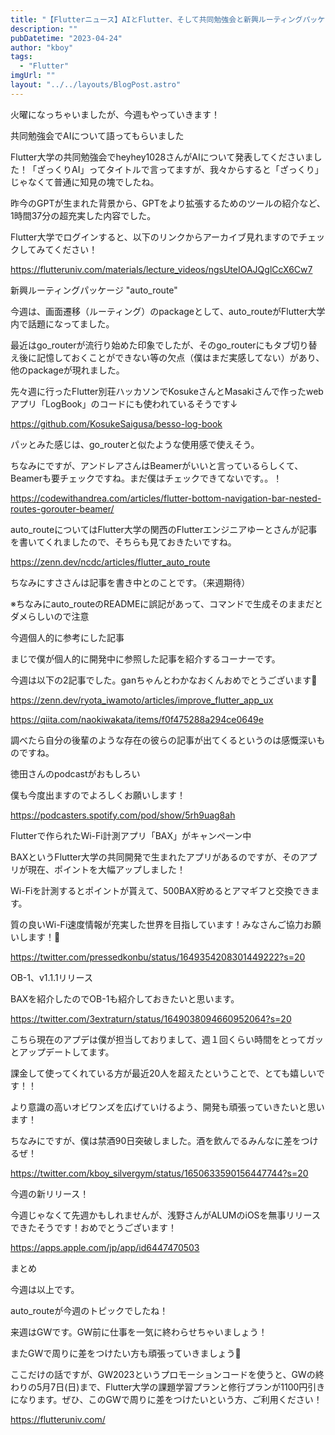 ```yaml
---
title: "【Flutterニュース】AIとFlutter、そして共同勉強会と新興ルーティングパッケージの紹介【2023年4月25日】"
description: ""
pubDatetime: "2023-04-24"
author: "kboy"
tags:
  - "Flutter"
imgUrl: ""
layout: "../../layouts/BlogPost.astro"
---
```



火曜になっちゃいましたが、今週もやっていきます！



共同勉強会でAIについて語ってもらいました



Flutter大学の共同勉強会でheyhey1028さんがAIについて発表してくださいました！「ざっくりAI」ってタイトルで言ってますが、我々からすると「ざっくり」じゃなくて普通に知見の塊でしたね。



昨今のGPTが生まれた背景から、GPTをより拡張するためのツールの紹介など、1時間37分の超充実した内容でした。　



Flutter大学でログインすると、以下のリンクからアーカイブ見れますのでチェックしてみてください！



https://flutteruniv.com/materials/lecture_videos/ngsUteIOAJQglCcX6Cw7



新興ルーティングパッケージ "auto_route"



今週は、画面遷移（ルーティング）のpackageとして、auto_routeがFlutter大学内で話題になってました。



最近はgo_routerが流行り始めた印象でしたが、そのgo_routerにもタブ切り替え後に記憶しておくことができない等の欠点（僕はまだ実感してない）があり、他のpackageが現れました。



先々週に行ったFlutter別荘ハッカソンでKosukeさんとMasakiさんで作ったwebアプリ「LogBook」のコードにも使われているそうです↓



https://github.com/KosukeSaigusa/besso-log-book



パッとみた感じは、go_routerと似たような使用感で使えそう。



ちなみにですが、アンドレアさんはBeamerがいいと言っているらしくて、Beamerも要チェックですね。まだ僕はチェックできてないです。。！



https://codewithandrea.com/articles/flutter-bottom-navigation-bar-nested-routes-gorouter-beamer/



auto_routeについてはFlutter大学の関西のFlutterエンジニアゆーとさんが記事を書いてくれましたので、そちらも見ておきたいですね。



https://zenn.dev/ncdc/articles/flutter_auto_route



ちなみにすささんは記事を書き中とのことです。（来週期待）



※ちなみにauto_routeのREADMEに誤記があって、コマンドで生成そのままだとダメらしいので注意



今週個人的に参考にした記事



まじで僕が個人的に開発中に参照した記事を紹介するコーナーです。



今週は以下の2記事でした。ganちゃんとわかなおくんおめでとうございます🎉



https://zenn.dev/ryota_iwamoto/articles/improve_flutter_app_ux



https://qiita.com/naokiwakata/items/f0f475288a294ce0649e



調べたら自分の後輩のような存在の彼らの記事が出てくるというのは感慨深いものですね。



徳田さんのpodcastがおもしろい



僕も今度出ますのでよろしくお願いします！



https://podcasters.spotify.com/pod/show/5rh9uag8ah



Flutterで作られたWi-Fi計測アプリ「BAX」がキャンペーン中



BAXというFlutter大学の共同開発で生まれたアプリがあるのですが、そのアプリが現在、ポイントを大幅アップしました！



Wi-Fiを計測するとポイントが貰えて、500BAX貯めるとアマギフと交換できます。



質の良いWi-Fi速度情報が充実した世界を目指しています！みなさんご協力お願いします！🙏




https://twitter.com/pressedkonbu/status/1649354208301449222?s=20




OB-1、v1.1.1リリース



BAXを紹介したのでOB-1も紹介しておきたいと思います。




https://twitter.com/3extraturn/status/1649038094660952064?s=20




こちら現在のアプデは僕が担当しておりまして、週１回くらい時間をとってガッとアップデートしてます。



課金して使ってくれている方が最近20人を超えたということで、とても嬉しいです！！



より意識の高いオビワンズを広げていけるよう、開発も頑張っていきたいと思います！



ちなみにですが、僕は禁酒90日突破しました。酒を飲んでるみんなに差をつけるぜ！




https://twitter.com/kboy_silvergym/status/1650633590156447744?s=20




今週の新リリース！



今週じゃなくて先週かもしれませんが、浅野さんがALUMのiOSを無事リリースできたそうです！おめでとうございます！



https://apps.apple.com/jp/app/id6447470503



まとめ



今週は以上です。



auto_routeが今週のトピックでしたね！



来週はGWです。GW前に仕事を一気に終わらせちゃいましょう！



またGWで周りに差をつけたい方も頑張っていきましょう💪



ここだけの話ですが、GW2023というプロモーションコードを使うと、GWの終わりの5月7日(日)まで、Flutter大学の課題学習プランと修行プランが1100円引きになります。ぜひ、このGWで周りに差をつけたいという方、ご利用ください！



https://flutteruniv.com/
